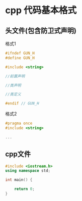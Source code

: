 ﻿# cpp 代码基本格式

## 头文件(包含防卫式声明)

格式1
```c++
#ifndef GUN_H
#define GUN_H

#include <string>

//前置声明

//类声明

//类定义

#endif // GUN_H
```

格式2
```c++
#pragma once
#include <string>

...
```
## cpp文件
```cpp
#include <iostream.h>
using namespace std;

int main() {

    return 0;
}
```